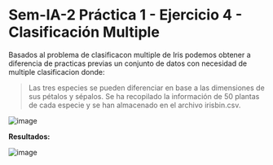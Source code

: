 # Sem-IA-2 Práctica 1 - Ejercicio 4 - Clasificación Multiple
Basados al problema de clasificacon multiple de Iris podemos obtener a diferencia de practicas previas un conjunto de datos con necesidad de multiple clasificacion donde:

> Las tres especies se pueden diferenciar en base a las dimensiones de sus pétalos y sépalos. Se ha
recopilado la información de 50 plantas de cada especie y se han almacenado en el archivo irisbin.csv.

![image](https://github.com/Jeflh/Sem-IA-2/assets/91103822/df354e55-3987-4016-a5ef-65d924faf90b)

**Resultados:**

![image](https://github.com/Jeflh/Sem-IA-2/assets/91103822/ae185c15-6e10-49a4-9640-bfda506f69b0)
